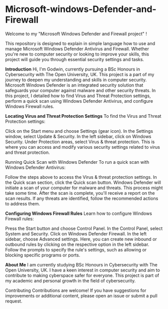 # Microsoft-windows-Defender-and-Firewall

Welcome to my "Microsoft Windows Defender and Firewall project" ! 

This repository is designed to explain in simple language how to use and manage Microsoft Windows Defender Antivirus and Firewall. Whether you're new to computer security or looking to improve your skills, this project will guide you through essential security settings and tasks.

**Introduction**
Hi, I'm Godwin, currently pursuing a BSc Honours in Cybersecurity with The Open University, UK. This project is a part of my journey to deepen my understanding and skills in computer security. Microsoft Windows Defender is an integrated security solution that safeguards your computer against malware and other security threats. In this project, I detailed how to find Virus and Threat Protection settings, perform a quick scan using Windows Defender Antivirus, and configure Windows Firewall rules.

**Locating Virus and Threat Protection Settings**
To find the Virus and Threat Protection settings:

Click on the Start menu and choose Settings (gear icon).
In the Settings window, select Update & Security.
In the left sidebar, click on Windows Security.
Under Protection areas, select Virus & threat protection.
This is where you can access and modify various security settings related to virus and threat protection.

Running Quick Scan with Windows Defender
To run a quick scan with Windows Defender Antivirus:

Follow the steps above to access the Virus & threat protection settings.
In the Quick scan section, click the Quick scan button.
Windows Defender will initiate a scan of your computer for malware and threats. This process might take some time.
After the scan is complete, you'll receive a report on the scan results. If any threats are identified, follow the recommended actions to address them.

**Configuring Windows Firewall Rules**
Learn how to configure Windows Firewall rules:

Press the Start button and choose Control Panel.
In the Control Panel, select System and Security.
Click on Windows Defender Firewall.
In the left sidebar, choose Advanced settings.
Here, you can create new inbound or outbound rules by clicking on the respective option in the left sidebar.
Follow the prompts to specify the rule's settings, such as allowing or blocking specific programs or ports.

**About Me**
I am currently studying BSc Honours in Cybersecurity with The Open University, UK. I have a keen interest in computer security and aim to contribute to making cyberspace safer for everyone. This project is part of my academic and personal growth in the field of cybersecurity.

Contributing
Contributions are welcome! If you have suggestions for improvements or additional content, please open an issue or submit a pull request.
